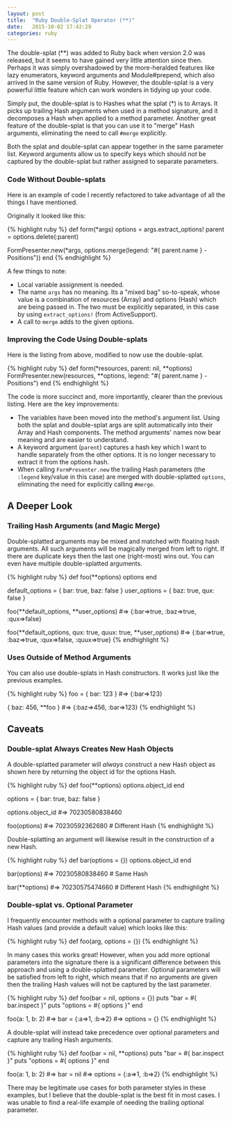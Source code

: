 ```yaml
---
layout: post
title:  "Ruby Double-Splat Operator (**)"
date:   2015-10-02 17:42:29
categories: ruby
---
```

The double-splat (**) was added to Ruby back when version 2.0 was released, but it seems to have
gained very little attention since then. Perhaps it was simply overshadowed by the more-heralded
features like lazy enumerators, keyword arguments and Module#prepend, which also arrived in the
same version of Ruby. However, the double-splat is a very powerful little feature which can work
wonders in tidying up your code.

Simply put, the double-splat is to Hashes what the splat (*) is to Arrays. It picks up trailing
Hash arguments when used in a method signature, and it decomposes a Hash when applied to a method
parameter. Another great feature of the double-splat is that you can use it to "merge" Hash
arguments, eliminating the need to call `#merge` explicitly.

Both the splat and double-splat can appear together in the same parameter list. Keyword arguments
allow us to specify keys which should _not_ be captured by the double-splat but rather assigned
to separate parameters.

### Code Without Double-splats

Here is an example of code I recently refactored to take advantage of all the things I have
mentioned.

Originally it looked like this:

{% highlight ruby %}
def form(*args)
  options = args.extract_options!
  parent = options.delete(:parent)

  FormPresenter.new(*args, options.merge(legend: "#{ parent.name } - Positions"))
end
{% endhighlight %}

A few things to note:

* Local variable assignment is needed.
* The name `args` has no meaning. Its a "mixed bag" so-to-speak, whose value is a combination
  of resources (Array) and options (Hash) which are being passed in. The two must be explicitly
  separated, in this case by using `extract_options!` (from ActiveSupport).
* A call to `merge` adds to the given options.

### Improving the Code Using Double-splats

Here is the listing from above, modified to now use the double-splat.

{% highlight ruby %}
def form(*resources, parent: nil, **options)
  FormPresenter.new(resources, **options, legend: "#{ parent.name } - Positions")
end
{% endhighlight %}

The code is more succinct and, more importantly, clearer than the previous listing. Here are the
key improvements:

* The variables have been moved into the method's argument list. Using both the splat and
  double-splat args are split automatically into their Array and Hash components. The method
  arguments' names now bear meaning and are easier to understand.
* A keyword argument (`parent`) captures a hash key which I want to handle separately from the
  other options. It is no longer necessary to extract it from the options hash.
* When calling `FormPresenter.new` the trailing Hash parameters (the `:legend` key/value in this
  case) are merged with double-splatted `options`, eliminating the need for explicitly calling
  `#merge`.

## A Deeper Look

### Trailing Hash Arguments (and Magic Merge)

Double-splatted arguments may be mixed and matched with floating hash arguments. All such
arguments will be magically merged from left to right. If there are duplicate keys then the last
one (right-most) wins out. You can even have multiple double-splatted arguments.

{% highlight ruby %}
def foo(**options)
  options
end

default_options = { bar: true, baz: false }
user_options    = { baz: true, qux: false }

foo(**default_options, **user_options)
#=> {:bar=>true, :baz=>true, :qux=>false}

foo(**default_options, qux: true, quux: true, **user_options)
#=> {:bar=>true, :baz=>true, :qux=>false, :quux=>true}
{% endhighlight %}

### Uses Outside of Method Arguments

You can also use double-splats in Hash constructors. It works just like the previous examples.

{% highlight ruby %}
foo = { bar: 123 }
#=> {:bar=>123}

{ baz: 456, **foo }
#=> {:baz=>456, :bar=>123}
{% endhighlight %}

## Caveats

### Double-splat Always Creates New Hash Objects

A double-splatted parameter will _always_ construct a new Hash object as shown here by
returning the object id for the options Hash.

{% highlight ruby %}
def foo(**options)
  options.object_id
end

options = { bar: true, baz: false }

options.object_id
#=> 70230580838460

foo(options)
#=> 70230592362680  # Different Hash
{% endhighlight %}

Double-splatting an argument will likewise result in the construction of a new Hash.

{% highlight ruby %}
def bar(options = {})
  options.object_id
end

bar(options)
#=> 70230580838460  # Same Hash

bar(**options)
#=> 70230575474660  # Different Hash
{% endhighlight %}

### Double-splat vs. Optional Parameter

I frequently encounter methods with a optional parameter to capture trailing Hash values (and
provide a default value) which looks like this:

{% highlight ruby %}
def foo(arg, options = {})
{% endhighlight %}

In many cases this works great! However, when you add more optional parameters into the
signature there is a significant difference between this approach and using a double-splatted
parameter. Optional parameters will be satisfied from left to right, which means that if no
arguments are given then the trailing Hash values will not be captured by the last parameter.

{% highlight ruby %}
def foo(bar = nil, options = {})
  puts "bar     = #{ bar.inspect }"
  puts "options = #{ options }"
end

foo(a: 1, b: 2)
#=> bar     = {:a=>1, :b=>2}
#=> options = {}
{% endhighlight %}

A double-splat will instead take precedence over optional parameters and capture any trailing
Hash arguments.

{% highlight ruby %}
def foo(bar = nil, **options)
  puts "bar     = #{ bar.inspect }"
  puts "options = #{ options }"
end

foo(a: 1, b: 2)
#=> bar     = nil
#=> options = {:a=>1, :b=>2}
{% endhighlight %}

There may be legitimate use cases for both parameter styles in these examples, but I believe that the
double-splat is the best fit in most cases. I was unable to find a real-life example of needing the
trailing optional parameter.
